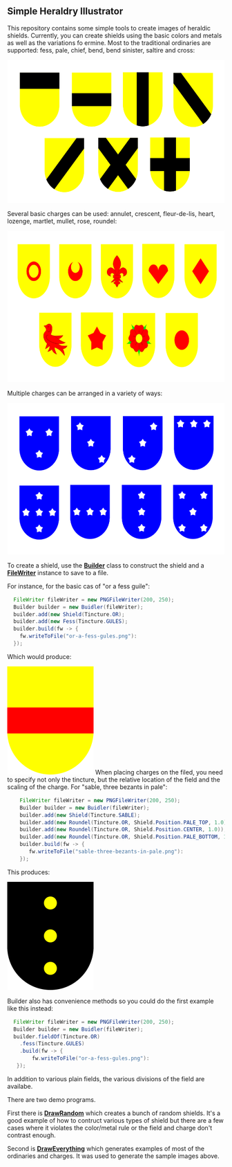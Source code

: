 ## Simple Heraldry Illustrator
This repository contains some simple tools to create images of heraldic shields. Currently, you can create shields using the basic colors and metals as well as the variations fo ermine.
Most to the traditional ordinaries are supported: fess, pale, chief, bend, bend sinister, saltire and cross:

<img src="images/ordinaries.svg" width="550" height="330">

Several basic charges can be used: annulet, crescent, fleur-de-lis, heart, lozenge, martlet, mullet, rose, roundel:

<img src="images/charges.svg" width="675" height="350">

Multiple charges can be arranged in a variety of ways:

<img src="images/arrangement-of-charges.svg" width="550" height="350">

To create a shield, use the [__Builder__](src/main/java/net/remgant/heraldry/Builder.java) class to construct the shield and a [__FileWriter__](src/main/java/net/remgant/heraldry/FileWriter.java) instance to save to a file. 

For instance, for the basic cas of "or a fess guile":

```Java
  FileWriter fileWriter = new PNGFileWriter(200, 250);
  Builder builder = new Buidler(fileWriter);
  builder.add(new Shield(Tincture.OR);
  builder.add(new Fess(Tincture.GULES);
  builder.build(fw -> {
    fw.writeToFile("or-a-fess-gules.png"):
  });
```
Which would produce:

<img src="images/or-a-fess-gules.svg" width="200" height="250">
When placing charges on the filed, you need to specify not only the tincture, but the relative location of the field and the scaling of the charge. For "sable, three bezants in pale":

```Java
    FileWriter fileWriter = new PNGFileWriter(200, 250);
    Builder builder = new Buidler(fileWriter);
    builder.add(new Shield(Tincture.SABLE);
    builder.add(new Roundel(Tincture.OR, Shield.Position.PALE_TOP, 1.0));
    builder.add(new Roundel(Tincture.OR, Shield.Position.CENTER, 1.0));
    builder.add(new Roundel(Tincture.OR, Shield.Position.PALE_BOTTOM, 1.0));
    builder.build(fw -> {
       fw.writeToFile("sable-three-bezants-in-pale.png"):
    });
```
This produces:

<img src="images/sable-three-bezants-in-pale.svg" width="200" height="250">

Builder also has convenience methods so you could do the first example like this instead:
```Java
  FileWriter fileWriter = new PNGFileWriter(200, 250);
  Builder builder = new Buidler(fileWriter);
  builder.fieldOf(Tincture.OR)
    .fess(Tincture.GULES)
    .build(fw -> {
        fw.writeToFile("or-a-fess-gules.png"):
   });
```
In addition to various plain fields, the various divisions of the field are availabe. 

There are two demo programs.

First there is [__DrawRandom__](src/main/java/net/remgant/heraldry/DrawRandom.java) which creates a bunch of random shields. It's a good example of how to 
contruct various types of shield but there are a few cases where it violates the color/metal rule or the field and charge don't contrast enough.

Second is [__DrawEverything__](src/main/java/net/remgant/heraldry/DrawEverything.java) which generates examples of most of the ordinaries and charges. It was used to 
generate the sample images above.
